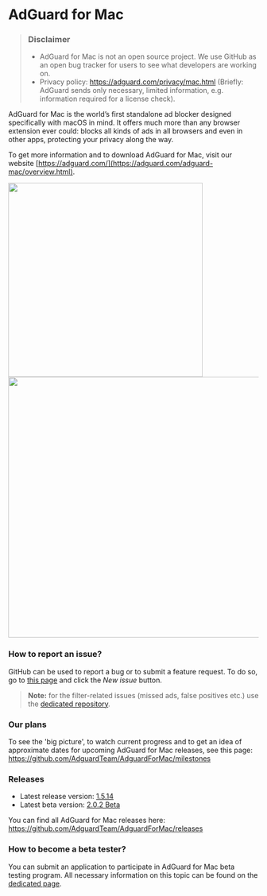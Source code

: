 # AdGuard for Mac
> ### Disclaimer
> * AdGuard for Mac is not an open source project. We use GitHub as an open bug tracker for users to see what developers are working on.
> * Privacy policy: https://adguard.com/privacy/mac.html (Briefly: AdGuard sends only necessary, limited information, e.g. information required for a license check).

AdGuard for Mac is the world’s first standalone ad blocker designed specifically with macOS in mind. It offers much more than any browser extension ever could: blocks all kinds of ads in all browsers and even in other apps, protecting your privacy along the way.

To get more information and to download AdGuard for Mac, visit our website [https://adguard.com/](https://adguard.com/adguard-mac/overview.html).

<img src="https://user-images.githubusercontent.com/17472907/38512981-8651a892-3c35-11e8-9451-123abf207d00.png" height="391"><img src="https://user-images.githubusercontent.com/17472907/38512980-862fc344-3c35-11e8-8361-af82813d5636.png" width="525">

### How to report an issue?

GitHub can be used to report a bug or to submit a feature request. To do so, go to [this page](https://github.com/AdguardTeam/AdguardForMac/issues) and click the *New issue* button.

>**Note:** for the filter-related issues (missed ads, false positives etc.) use the [dedicated repository](https://github.com/AdguardTeam/AdguardFilters). 

### Our plans

To see the 'big picture', to watch current progress and to get an idea of approximate dates for upcoming AdGuard for Mac releases, see this page: https://github.com/AdguardTeam/AdguardForMac/milestones

### Releases

 * Latest release version: [1.5.14](https://github.com/AdguardTeam/AdguardForMac/releases/tag/v1.5.14) 
 * Latest beta version: [2.0.2 Beta](https://github.com/AdguardTeam/AdguardForMac/releases/tag/v2.0.2-beta)

You can find all AdGuard for Mac releases here: https://github.com/AdguardTeam/AdguardForMac/releases

### How to become a beta tester?

You can submit an application to participate in AdGuard for Mac beta testing program. All necessary information on this topic can be found on the [dedicated page](https://adguard.com/beta.html).
